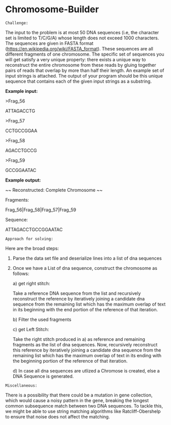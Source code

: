 # Chromosome-Builder

~~~~~~~~~~
Challenge:
~~~~~~~~~~

The input to the problem is at most 50 DNA sequences (i.e, the character
set is limited to T/C/G/A) whose length does not exceed 1000 
characters. The sequences are given in FASTA 
format (https://en.wikipedia.org/wiki/FASTA_format). These sequences 
are all different fragments of one chromosome.
The specific set of sequences you will get satisfy a very unique 
property:  there exists a unique way to reconstruct the entire 
chromosome from these reads by gluing together pairs of reads that 
overlap by more than half their length. An example set of input strings 
is attached.
The output of your program should be this unique sequence that contains 
each of the given input strings as a substring.


**Example input:**

\>Frag_56 

ATTAGACCTG
 
 
\>Frag_57
 
CCTGCCGGAA
 
 
\>Frag_58
 
AGACCTGCCG
 
 
\>Frag_59
 
GCCGGAATAC 


**Example output:**

~~ Reconstructed: Complete Chromosome ~~

Fragments:

Frag_56|Frag_58|Frag_57|Frag_59

Sequence:

ATTAGACCTGCCGGAATAC
  
~~~~~~~~~~~~~~~~~~~~~~~~~~
Approach for solving:
~~~~~~~~~~~~~~~~~~~~~~~~~~

Here are the broad steps:
  
1) Parse the data set file and deserialize lines into a list of dna sequences

2) Once we have a List of dna sequence, construct the chromosome as follows:
   
   a) get right stitch:
         
      Take a reference DNA sequence from the list and recursively 
      reconstruct the reference by iteratively joining a candidate dna 
      sequence from the remaining list which has the maximum overlap of 
      text in its beginning with the end portion of the reference of that iteration.
       
   b) Filter the used fragments
    
   c) get Left Stitch:
      
      Take the right stitch produced in a) as reference and remaining
      fragments as the list of dna sequences. Now, recursively reconstruct 
      this reference by iteratively joining a candidate dna sequence 
      from the remaining list which has the maximum overlap of 
      text in its ending with the beginning portion of the reference of that iteration.
       
   d) In case all dna sequences are utlized a Chromose is created, else
      a DNA Sequence is generated.

~~~~~~~~~~~~~~~~
Miscellaneous:
~~~~~~~~~~~~~~~~
There is a possibility that there could be a mutation in gene collection,
which would cause a noisy pattern in the gene, breaking the longest 
common subsequence match between two DNA sequences. To tackle this,
we might be able to use string matching algorithms like Ratcliff-Obershelp
to ensure that noise does not affect the matching.
